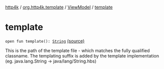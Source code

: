 [http4k](../../index.md) / [org.http4k.template](../index.md) / [ViewModel](index.md) / [template](./template.md)

# template

`open fun template(): `[`String`](https://kotlinlang.org/api/latest/jvm/stdlib/kotlin/-string/index.html) [(source)](https://github.com/http4k/http4k/blob/master/http4k-core/src/main/kotlin/org/http4k/template/ViewModel.kt#L13)

This is the path of the template file - which matches the fully qualified classname. The templating suffix
is added by the template implementation (eg. java.lang.String -&gt; java/lang/String.hbs)

